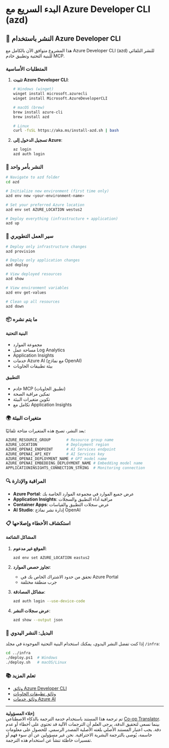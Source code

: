 <!--
CO_OP_TRANSLATOR_METADATA:
{
  "original_hash": "3ef1c97c5c40577da3be422d29276383",
  "translation_date": "2025-09-30T12:19:47+00:00",
  "source_file": "azd/README.md",
  "language_code": "ar"
}
-->
# البدء السريع مع Azure Developer CLI (azd)

## 🚀 النشر باستخدام Azure Developer CLI

هذا المشروع متوافق الآن بالكامل مع Azure Developer CLI (azd) للنشر التلقائي للبنية التحتية وتطبيق خادم MCP.

### المتطلبات الأساسية

1. **تثبيت Azure Developer CLI**:
   ```bash
   # Windows (winget)
   winget install microsoft.azurecli
   winget install Microsoft.AzureDeveloperCLI
   
   # macOS (brew)
   brew install azure-cli
   brew install azd
   
   # Linux
   curl -fsSL https://aka.ms/install-azd.sh | bash
   ```

2. **تسجيل الدخول إلى Azure**:
   ```bash
   az login
   azd auth login
   ```

### 🎯 النشر بأمر واحد

```bash
# Navigate to azd folder
cd azd

# Initialize new environment (first time only)
azd env new <your-environment-name>

# Set your preferred Azure location
azd env set AZURE_LOCATION westus2

# Deploy everything (infrastructure + application)
azd up
```

### 🔧 سير العمل التطويري

```bash
# Deploy only infrastructure changes
azd provision

# Deploy only application changes  
azd deploy

# View deployed resources
azd show

# View environment variables
azd env get-values

# Clean up all resources
azd down
```

### 📦 ما يتم نشره

#### **البنية التحتية**
- مجموعة الموارد
- مساحة عمل Log Analytics  
- Application Insights
- خدمات Azure AI (مع نماذج OpenAI)
- بيئة تطبيقات الحاويات

#### **التطبيق**
- خادم MCP (تطبيق الحاويات)
- تمكين مراقبة الصحة
- تكوين متغيرات البيئة
- تكامل مع Application Insights

### 🌍 متغيرات البيئة

بعد النشر، تصبح هذه المتغيرات متاحة تلقائيًا:

```bash
AZURE_RESOURCE_GROUP       # Resource group name
AZURE_LOCATION             # Deployment region
AZURE_OPENAI_ENDPOINT      # AI Services endpoint
AZURE_OPENAI_API_KEY       # AI Services key
AZURE_OPENAI_DEPLOYMENT_NAME # GPT model name
AZURE_OPENAI_EMBEDDING_DEPLOYMENT_NAME # Embedding model name
APPLICATIONINSIGHTS_CONNECTION_STRING  # Monitoring connection
```

### 🔍 المراقبة والإدارة

- **Azure Portal**: عرض جميع الموارد في مجموعة الموارد الخاصة بك
- **Application Insights**: مراقبة أداء التطبيق والسجلات
- **Container Apps**: عرض سجلات التطبيق والقياسات
- **AI Studio**: إدارة نشر نماذج OpenAI

### 📋 استكشاف الأخطاء وإصلاحها

#### **المشاكل الشائعة**

1. **الموقع غير مدعوم**:
   ```bash
   azd env set AZURE_LOCATION eastus2
   ```

2. **تجاوز حصص الموارد**:
   - تحقق من حدود الاشتراك الخاص بك في Azure Portal
   - جرب منطقة مختلفة

3. **مشاكل المصادقة**:
   ```bash
   azd auth login --use-device-code
   ```

4. **عرض سجلات النشر**:
   ```bash
   azd show --output json
   ```

### 🔄 البديل: النشر اليدوي

إذا كنت تفضل النشر اليدوي، يمكنك استخدام البنية التحتية الموجودة في مجلد `/infra`:

```bash
cd ../infra
./deploy.ps1  # Windows
./deploy.sh   # macOS/Linux
```

### 📚 تعلم المزيد

- [وثائق Azure Developer CLI](https://docs.microsoft.com/azure/developer/azure-developer-cli/)
- [وثائق تطبيقات الحاويات](https://docs.microsoft.com/azure/container-apps/)
- [وثائق خدمات Azure AI](https://docs.microsoft.com/azure/ai-services/)

---

**إخلاء المسؤولية**:  
تم ترجمة هذا المستند باستخدام خدمة الترجمة بالذكاء الاصطناعي [Co-op Translator](https://github.com/Azure/co-op-translator). بينما نسعى لتحقيق الدقة، يرجى العلم أن الترجمات الآلية قد تحتوي على أخطاء أو عدم دقة. يجب اعتبار المستند الأصلي بلغته الأصلية المصدر الرسمي. للحصول على معلومات حاسمة، يُوصى بالترجمة البشرية الاحترافية. نحن غير مسؤولين عن أي سوء فهم أو تفسيرات خاطئة تنشأ عن استخدام هذه الترجمة.